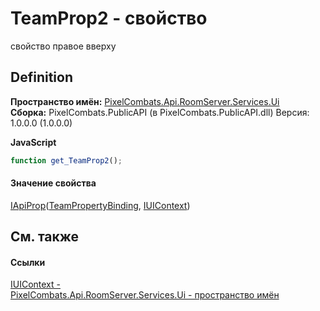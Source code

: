 # TeamProp2 - свойство


свойство правое вверху



## Definition
**Пространство имён:** <a href="0529d6e2-f002-45fa-de24-d37a29132582">PixelCombats.Api.RoomServer.Services.Ui</a>  
**Сборка:** PixelCombats.PublicAPI (в PixelCombats.PublicAPI.dll) Версия: 1.0.0.0 (1.0.0.0)

**JavaScript**
``` JavaScript
function get_TeamProp2();

```



#### Значение свойства
<a href="c9eff8a0-836a-2f39-ef16-60c450c5b769">IApiProp</a>(<a href="a7c86d8c-a358-fc3e-898c-ce99d9ca6db6">TeamPropertyBinding</a>, <a href="0996842d-da3e-65a2-82bc-42e99c6c8daf">IUIContext</a>)

## См. также


#### Ссылки
<a href="0996842d-da3e-65a2-82bc-42e99c6c8daf">IUIContext - </a>  
<a href="0529d6e2-f002-45fa-de24-d37a29132582">PixelCombats.Api.RoomServer.Services.Ui - пространство имён</a>  
